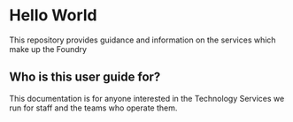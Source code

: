 # Hello World

This repository provides guidance and information on the services which make up the Foundry

## Who is this user guide for?

This documentation is for anyone interested in the Technology Services we run for staff and the teams who operate them.
